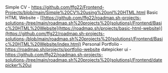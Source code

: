 <!-- Roadmap.sh frontend projects solutions [https://roadmap.sh/frontend/projects] click on the previous link-->
Simple CV - https://github.com/ffg22/Frontend-Projects/blob/main/Simple%20CV%20using%20onl%20HTML.html
Basic HTML Website - [[https://github.com/ffg22/roadmap.sh-projects-solutions-/tree/main/roadmap.sh%20projects%20(solutions)/Frontend/Basic%20HTML%20Website](https://roadmap.sh/projects/basic-html-website)](https://github.com/ffg22/roadmap.sh-projects-solutions-/blob/main/roadmap.sh%20projects%20(solutions)/Frontend/Basic%20HTML%20Website/index.html)
Personal Portfolio - https://roadmap.sh/projects/portfolio-website
datepicker ui - https://github.com/ffg22/roadmap.sh-projects-solutions-/tree/main/roadmap.sh%20projects%20(solutions)/Frontend/datepicker%20ui

<!-- Roadmap.sh frontend projects solutions [https://roadmap.sh/frontend/projects] click on the previous link-->
